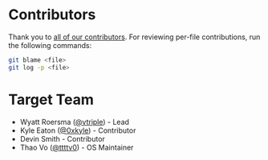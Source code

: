 # Contributors

Thank you to [all of our contributors](https://github.com/target/halo/graphs/contributors). For reviewing per-file contributions, run the following commands:
```bash
git blame <file>
git log -p <file>
```

# Target Team
* Wyatt Roersma ([@vtriple](https://twitter.com/vtriple)) - Lead
* Kyle Eaton ([@0xkyle](https://twitter.com/0xkyle)) - Contributor
* Devin Smith - Contributor
* Thao Vo ([@ttttv0](https://twitter.com/ttttv0)) - OS Maintainer
